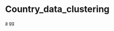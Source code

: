 # Country_data_clustering

[a](C:/Users/diego/OneDrive/Desktop/DS/Unsupervised_learning_country_data/features_and_labels_plot_interactive_dbscan.html)
gg
